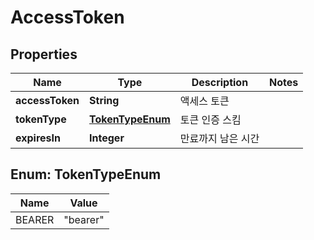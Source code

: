 
# AccessToken

## Properties
Name | Type | Description | Notes
------------ | ------------- | ------------- | -------------
**accessToken** | **String** | 액세스 토큰 | 
**tokenType** | [**TokenTypeEnum**](#TokenTypeEnum) | 토큰 인증 스킴 | 
**expiresIn** | **Integer** | 만료까지 남은 시간 | 


<a name="TokenTypeEnum"></a>
## Enum: TokenTypeEnum
Name | Value
---- | -----
BEARER | &quot;bearer&quot;



